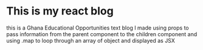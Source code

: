 # This is my react blog
<p> this is a  Ghana Educational Opportunities text blog  I made   using props to pass information from the parent component to the children component and using .map to loop through an array of object and displayed as JSX</p>
